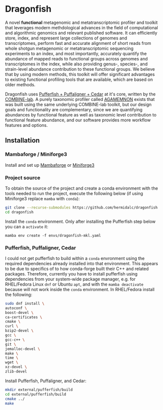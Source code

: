 # Dragonfish

A novel **functional** metagenomic and metatranscriptomic profiler and toolkit
that leverages modern methdological advances in the field of computational
and algorithmic genomics and relevant published software. It can efficiently
store, index, and represent large collections of genomes and transcriptomes,
perform fast and accurate alignment of short reads from whole shotgun
metagenomic or metatranscriptomic sequencing experiments to an index, and most
importantly, accurately quantify the abundance of mapped reads to functional
groups across genomes and transcriptomes in the index, while also providing
genus-, species-, and strain-level abundance contribution to these functional
groups. We believe that by using modern methods, this toolkit will offer
significant advantages to existing functional profiling tools that are
available, which are based on older methods.

Dragonfish uses [Pufferfish + Puffaligner + Cedar](https://github.com/COMBINE-lab/pufferfish)
at it's core, written by the [COMBINE-lab](https://github.com/COMBINE-lab). A
purely taxonomic profiler called [AGAMEMNON](https://github.com/ivlachos/agamemnon)
exists that was built using the same underlying COMBINE-lab toolkit, but our
design goals and functionality are complementary, since we are quantifying
abundances by functional feature as well as taxonomic level contribution to
functional feature abundance, and our software provides more workflow features
and options.

## Installation

### Mambaforge / Miniforge3

Install and set up
[Mambaforge](https://github.com/conda-forge/miniforge#mambaforge) or
[Miniforge3](https://github.com/conda-forge/miniforge#miniforge3)

### Project source

To obtain the source of the project and create a conda environment
with the tools needed to run the project, execute the following below (if
using Miniforge3 replace `mamba` with `conda`):

```bash
git clone --recurse-submodules https://github.com/hermidalc/dragonfish.git
cd dragonfish
```

Install the `conda` environment. Only after installing the Pufferfish step
below you can a `activate` it:

```
mamba env create -f envs/dragonfish-mkl.yaml
```

### Pufferfish, Puffaligner, Cedar

I could not get pufferfish to build within a `conda` envronment using the
required dependencies already installed into that environment. This appears
to be due to specifics of to how conda-forge built their C++ and related
packages. Therefore, currently you have to install pufferfish using
dependencies from your system-wide package manager, e.g. for RHEL/Fedora
Linux `dnf` or Ubuntu `apt`, and with the `mamba deactivate` because will
not work inside the `conda` environment. In RHEL/Fedora install the
following:


```bash
sudo dnf install \
autoconf \
boost-devel \
ca-certificates \
cmake \
curl \
bzip2-devel \
gcc \
gcc-c++ \
git \
jemalloc-devel \
make \
time \
wget \
xz-devel \
zlib-devel
```

Install Pufferfish, Puffaligner, and Cedar:

```bash
mkdir external/pufferfish/build
cd external/pufferfish/build
cmake ../
make
```
